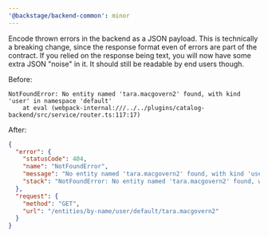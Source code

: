 ```yaml
---
'@backstage/backend-common': minor
---
```


Encode thrown errors in the backend as a JSON payload. This is technically a breaking change, since the response format even of errors are part of the contract. If you relied on the response being text, you will now have some extra JSON "noise" in it. It should still be readable by end users though.

Before:

```
NotFoundError: No entity named 'tara.macgovern2' found, with kind 'user' in namespace 'default'
    at eval (webpack-internal:///../../plugins/catalog-backend/src/service/router.ts:117:17)
```

After:

```json
{
  "error": {
    "statusCode": 404,
    "name": "NotFoundError",
    "message": "No entity named 'tara.macgovern2' found, with kind 'user' in namespace 'default'",
    "stack": "NotFoundError: No entity named 'tara.macgovern2' found, with kind 'user' in namespace 'default'\n    at eval (webpack-internal:///../../plugins/catalog-backend/src/service/router.ts:117:17)"
  },
  "request": {
    "method": "GET",
    "url": "/entities/by-name/user/default/tara.macgovern2"
  }
}
```
